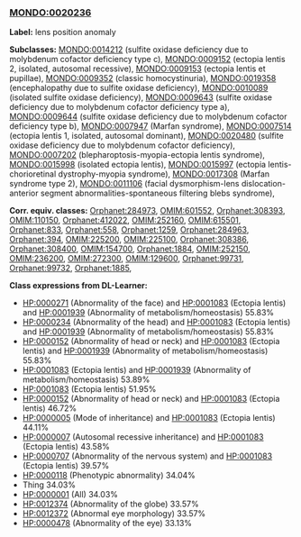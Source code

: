
### [MONDO:0020236](http://purl.obolibrary.org/obo/MONDO_0020236)
**Label:** lens position anomaly

**Subclasses:** [MONDO:0014212](http://purl.obolibrary.org/obo/MONDO_0014212) (sulfite oxidase deficiency due to molybdenum cofactor deficiency type c), [MONDO:0009152](http://purl.obolibrary.org/obo/MONDO_0009152) (ectopia lentis 2, isolated, autosomal recessive), [MONDO:0009153](http://purl.obolibrary.org/obo/MONDO_0009153) (ectopia lentis et pupillae), [MONDO:0009352](http://purl.obolibrary.org/obo/MONDO_0009352) (classic homocystinuria), [MONDO:0019358](http://purl.obolibrary.org/obo/MONDO_0019358) (encephalopathy due to sulfite oxidase deficiency), [MONDO:0010089](http://purl.obolibrary.org/obo/MONDO_0010089) (isolated sulfite oxidase deficiency), [MONDO:0009643](http://purl.obolibrary.org/obo/MONDO_0009643) (sulfite oxidase deficiency due to molybdenum cofactor deficiency type a), [MONDO:0009644](http://purl.obolibrary.org/obo/MONDO_0009644) (sulfite oxidase deficiency due to molybdenum cofactor deficiency type b), [MONDO:0007947](http://purl.obolibrary.org/obo/MONDO_0007947) (Marfan syndrome), [MONDO:0007514](http://purl.obolibrary.org/obo/MONDO_0007514) (ectopia lentis 1, isolated, autosomal dominant), [MONDO:0020480](http://purl.obolibrary.org/obo/MONDO_0020480) (sulfite oxidase deficiency due to molybdenum cofactor deficiency), [MONDO:0007202](http://purl.obolibrary.org/obo/MONDO_0007202) (blepharoptosis-myopia-ectopia lentis syndrome), [MONDO:0015998](http://purl.obolibrary.org/obo/MONDO_0015998) (isolated ectopia lentis), [MONDO:0015997](http://purl.obolibrary.org/obo/MONDO_0015997) (ectopia lentis-chorioretinal dystrophy-myopia syndrome), [MONDO:0017308](http://purl.obolibrary.org/obo/MONDO_0017308) (Marfan syndrome type 2), [MONDO:0011106](http://purl.obolibrary.org/obo/MONDO_0011106) (facial dysmorphism-lens dislocation-anterior segment abnormalities-spontaneous filtering blebs syndrome), 

**Corr. equiv. classes:** [Orphanet:284973](http://www.orpha.net/ORDO/Orphanet_284973), [OMIM:601552](http://purl.obolibrary.org/obo/OMIM_601552), [Orphanet:308393](http://www.orpha.net/ORDO/Orphanet_308393), [OMIM:110150](http://purl.obolibrary.org/obo/OMIM_110150), [Orphanet:412022](http://www.orpha.net/ORDO/Orphanet_412022), [OMIM:252160](http://purl.obolibrary.org/obo/OMIM_252160), [OMIM:615501](http://purl.obolibrary.org/obo/OMIM_615501), [Orphanet:833](http://www.orpha.net/ORDO/Orphanet_833), [Orphanet:558](http://www.orpha.net/ORDO/Orphanet_558), [Orphanet:1259](http://www.orpha.net/ORDO/Orphanet_1259), [Orphanet:284963](http://www.orpha.net/ORDO/Orphanet_284963), [Orphanet:394](http://www.orpha.net/ORDO/Orphanet_394), [OMIM:225200](http://purl.obolibrary.org/obo/OMIM_225200), [OMIM:225100](http://purl.obolibrary.org/obo/OMIM_225100), [Orphanet:308386](http://www.orpha.net/ORDO/Orphanet_308386), [Orphanet:308400](http://www.orpha.net/ORDO/Orphanet_308400), [OMIM:154700](http://purl.obolibrary.org/obo/OMIM_154700), [Orphanet:1884](http://www.orpha.net/ORDO/Orphanet_1884), [OMIM:252150](http://purl.obolibrary.org/obo/OMIM_252150), [OMIM:236200](http://purl.obolibrary.org/obo/OMIM_236200), [OMIM:272300](http://purl.obolibrary.org/obo/OMIM_272300), [OMIM:129600](http://purl.obolibrary.org/obo/OMIM_129600), [Orphanet:99731](http://www.orpha.net/ORDO/Orphanet_99731), [Orphanet:99732](http://www.orpha.net/ORDO/Orphanet_99732), [Orphanet:1885](http://www.orpha.net/ORDO/Orphanet_1885), 

**Class expressions from DL-Learner:**

- [HP:0000271](http://purl.obolibrary.org/obo/HP_0000271) (Abnormality of the face) and [HP:0001083](http://purl.obolibrary.org/obo/HP_0001083) (Ectopia lentis) and [HP:0001939](http://purl.obolibrary.org/obo/HP_0001939) (Abnormality of metabolism/homeostasis) 55.83%
- [HP:0000234](http://purl.obolibrary.org/obo/HP_0000234) (Abnormality of the head) and [HP:0001083](http://purl.obolibrary.org/obo/HP_0001083) (Ectopia lentis) and [HP:0001939](http://purl.obolibrary.org/obo/HP_0001939) (Abnormality of metabolism/homeostasis) 55.83%
- [HP:0000152](http://purl.obolibrary.org/obo/HP_0000152) (Abnormality of head or neck) and [HP:0001083](http://purl.obolibrary.org/obo/HP_0001083) (Ectopia lentis) and [HP:0001939](http://purl.obolibrary.org/obo/HP_0001939) (Abnormality of metabolism/homeostasis) 55.83%
- [HP:0001083](http://purl.obolibrary.org/obo/HP_0001083) (Ectopia lentis) and [HP:0001939](http://purl.obolibrary.org/obo/HP_0001939) (Abnormality of metabolism/homeostasis) 53.89%
- [HP:0001083](http://purl.obolibrary.org/obo/HP_0001083) (Ectopia lentis) 51.95%
- [HP:0000152](http://purl.obolibrary.org/obo/HP_0000152) (Abnormality of head or neck) and [HP:0001083](http://purl.obolibrary.org/obo/HP_0001083) (Ectopia lentis) 46.72%
- [HP:0000005](http://purl.obolibrary.org/obo/HP_0000005) (Mode of inheritance) and [HP:0001083](http://purl.obolibrary.org/obo/HP_0001083) (Ectopia lentis) 44.11%
- [HP:0000007](http://purl.obolibrary.org/obo/HP_0000007) (Autosomal recessive inheritance) and [HP:0001083](http://purl.obolibrary.org/obo/HP_0001083) (Ectopia lentis) 43.58%
- [HP:0000707](http://purl.obolibrary.org/obo/HP_0000707) (Abnormality of the nervous system) and [HP:0001083](http://purl.obolibrary.org/obo/HP_0001083) (Ectopia lentis) 39.57%
- [HP:0000118](http://purl.obolibrary.org/obo/HP_0000118) (Phenotypic abnormality) 34.04%
- Thing 34.03%
- [HP:0000001](http://purl.obolibrary.org/obo/HP_0000001) (All) 34.03%
- [HP:0012374](http://purl.obolibrary.org/obo/HP_0012374) (Abnormality of the globe) 33.57%
- [HP:0012372](http://purl.obolibrary.org/obo/HP_0012372) (Abnormal eye morphology) 33.57%
- [HP:0000478](http://purl.obolibrary.org/obo/HP_0000478) (Abnormality of the eye) 33.13%


